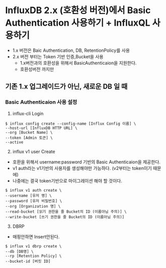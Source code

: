 # InfluxDB 2.x (호환성 버전)에서 Basic Authentication 사용하기 + InfluxQL 사용하기

- 1.x 버전은 Baic Authentication, DB, RetentionPolicy를 사용
- 2.x 버전 부터는 Token 기반 인증,Bucket을 사용
    - 1.x버전과의 호환성을 위해서 BasicAuthenticaion을 지원한다.
    - 호환성버전 까지만


## 기존 1.x 업그레이드가 아닌, 새로운 DB 일 때

### Basic Authenticaion 사용 설정

1. influx-cli Login

```shell
$ influx config create --config-name [Influx Config 이름] \
--host-url [InfluxDB HTTP URL] \
--org [Bucket Name] \
--token [Admin 토큰] \
--active
```

2. influx v1 user Create

- 호환을 위해서 username:password 기반의 Basic Authenticaion을 제공한다.
- v1 auth라는 v1기반의 사용자를 생성해야만 가능하다. (v2부터는 token이기 때문에)
- 나중에는 결국 token기반으로 마이그레이션 해야 할 것이다.

```shell
$ influx v1 auth create \
--username [유저 명] \
--password [유저 비밀번호] \
--org [Organization 명] \
--read-bucket [읽기 권한을 줄 Bucket의 ID (이름아님 주의)] \
--write-bucket [쓰기 권한을 줄 Bucket의 ID (이름아님 주의)]
```

3. DBRP
- 매핑안하면 Insert안된다.
```shell
$ influx v1 dbrp create \
--db [DB명] \
--rp [Retention Policy] \
--bucket-id [버킷 ID]
```
